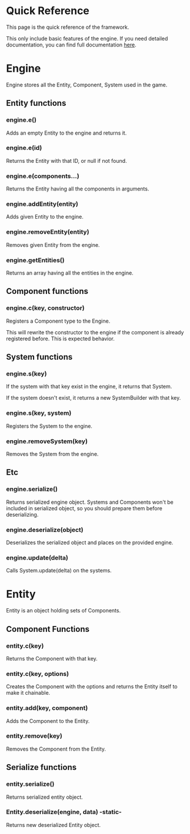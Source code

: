 Quick Reference
===============

This page is the quick reference of the framework.

This only include basic features of the engine. If you need detailed
documentation, you can find full documentation
[here](http://yoo2001818.github.io/ecstasy/).

# Engine

Engine stores all the Entity, Component, System used in the game.

## Entity functions

### engine.e()

Adds an empty Entity to the engine and returns it.

### engine.e(id)

Returns the Entity with that ID, or null if not found.

### engine.e(components...)

Returns the Entity having all the components in arguments.

### engine.addEntity(entity)

Adds given Entity to the engine.

### engine.removeEntity(entity)

Removes given Entity from the engine.

### engine.getEntities()

Returns an array having all the entities in the engine.

## Component functions

### engine.c(key, constructor)

Registers a Component type to the Engine.

This will rewrite the constructor to the engine if the component is already
registered before. This is expected behavior.

## System functions

### engine.s(key)

If the system with that key exist in the engine, it returns that System.

If the system doesn't exist, it returns a new SystemBuilder with that
key.

### engine.s(key, system)

Registers the System to the engine.

### engine.removeSystem(key)

Removes the System from the engine.

## Etc 

### engine.serialize()

Returns serialized engine object. Systems and Components won't be included in
serialized object, so you should prepare them before deserializing.

### engine.deserialize(object)

Deserializes the serialized object and places on the provided engine.

### engine.update(delta)

Calls System.update(delta) on the systems.

# Entity

Entity is an object holding sets of Components.

## Component Functions

### entity.c(key)

Returns the Component with that key.

### entity.c(key, options)

Creates the Component with the options and returns the Entity itself to make it
chainable.

### entity.add(key, component)

Adds the Component to the Entity.

### entity.remove(key)

Removes the Component from the Entity.

## Serialize functions

### entity.serialize()

Returns serialized entity object.

### Entity.deserialize(engine, data) -static-

Returns new deserialized Entity object.


